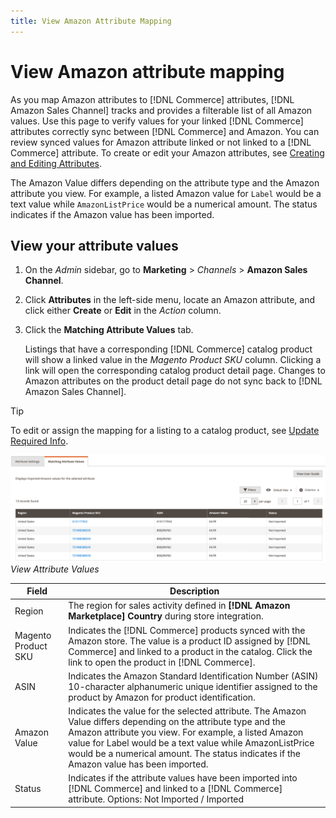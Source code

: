 ```yaml
---
title: View Amazon Attribute Mapping
---
```


# View Amazon attribute mapping

As you map Amazon attributes to [!DNL Commerce] attributes, [!DNL Amazon Sales Channel] tracks and provides a filterable list of all Amazon values. Use this page to verify values for your linked [!DNL Commerce] attributes correctly sync between [!DNL Commerce] and Amazon. You can review synced values for Amazon attribute linked or not linked to a [!DNL Commerce] attribute. To create or edit your Amazon attributes, see [Creating and Editing Attributes](./creating-attributes.md).

The Amazon Value differs depending on the attribute type and the Amazon attribute you view. For example, a listed Amazon value for `Label` would be a text value while `AmazonListPrice` would be a numerical amount. The status indicates if the Amazon value has been imported.

## View your attribute values

1. On the _Admin_ sidebar, go to **Marketing** > _Channels_ > **Amazon Sales Channel**.

1. Click **Attributes** in the left-side menu, locate an Amazon attribute, and click either **Create** or **Edit** in the _Action_ column.

1. Click the **Matching Attribute Values** tab.

    Listings that have a corresponding [!DNL Commerce] catalog product will show a linked value in the _Magento Product SKU_ column. Clicking a link will open the corresponding catalog product detail page. Changes to Amazon attributes on the product detail page do not sync back to [!DNL Amazon Sales Channel].

>[!TIP]
>To edit or assign the mapping for a listing to a catalog product, see [Update Required Info](./amazon-manually-update-incomplete-listing.md).

![](assets/amazon-managing-attribute-values.png)
_View Attribute Values_

|Field|Description|
|--- |--- |
|Region|The region for sales activity defined in **[!DNL Amazon Marketplace] Country** during store integration.|
|Magento Product SKU|Indicates the [!DNL Commerce] products synced with the Amazon store. The value is a product ID assigned by [!DNL Commerce] and linked to a product in the catalog. Click the link to open the product in [!DNL Commerce].|
|ASIN|Indicates the Amazon Standard Identification Number (ASIN) 10-character alphanumeric unique identifier assigned to the product by Amazon for product identification.|
|Amazon Value|Indicates the value for the selected attribute. The Amazon Value differs depending on the attribute type and the Amazon attribute you view. For example, a listed Amazon value for Label would be a text value while AmazonListPrice would be a numerical amount. The status indicates if the Amazon value has been imported.|
|Status|Indicates if the attribute values have been imported into [!DNL Commerce] and linked to a [!DNL Commerce] attribute. Options: Not Imported / Imported|
